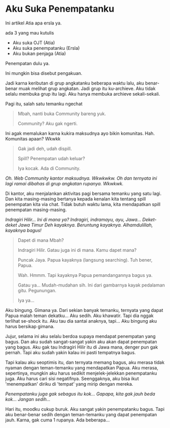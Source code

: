 # Aku Suka Penempatanku

Ini artikel Atia apa ersla ya.

ada 3 yang mau kutulis

- Aku suka OJT (Atia)
- Aku suka penempatanku (Ersla)
- Aku bukan penjaga (Atia)

Penempatan dulu ya.

Ini mungkin bisa disebut pengakuan.

Jadi karna keributan di grup angkatanku beberapa waktu lalu, aku benar-benar muak melihat grup angkatan. Jadi grup itu ku-archieve. Aku tidak selalu membuka grup itu lagi. Aku hanya membuka archieve sekali-sekali.

Pagi itu, salah satu temanku ngechat

> Mbah, nanti buka Community bareng yuk.
>
> Community? Aku gak ngerti.

Ini agak memalukan karna kukira maksudnya ayo bikin komunitas. Hah. Komunitas apaan? Wkwkk

> Gak jadi deh, udah dispill.
>
> Spill? Penempatan udah keluar?
>
> Iya kocak. Ada di Community.

*Oh. Web Community kantor maksudnya. Wkwkwkw. Oh dan ternyata ini lagi ramai dibahas di grup angkatan rupanya. Wkwkwk.*

Di kantor, aku menjalankan aktivitas pagi bersama temanku yang satu lagi. Dan kita masing-masing bertanya kepada kenalan kita tentang spill penempatan kita via chat. Tidak butuh waktu lama, kita mendapatkan spill penempatan masing-masing.

*Indragiri Hilir... Ini di mana ya? Indragiri, indramayu, ayu, Jawa... Deket-deket Jawa Timur Deh kayaknya. Beruntung kayaknya. Alhamdulillah, kayaknya bagus!*

> Dapet di mana Mbah?
>
> Indragiri Hilir. Gatau juga ini di mana. Kamu dapet mana?
>
> Puncak Jaya. Papua kayaknya (langsung searching). Tuh bener, Papua.
>
> Wah. Hmmm. Tapi kayaknya Papua pemandangannya bagus ya.
>
> Gatau ya... Mudah-mudahan sih. Ini dari gambarnya kayak pedalaman gitu. Pegunungan.
>
> Iya ya...

Aku bingung. Gimana ya. Dari sekian banyak temanku, ternyata yang dapat Papua malah teman dekatku... Aku sedih. Aku khawatir. Tapi dia nggak terlihat se-shock itu. Aku tau dia santai anaknya, tapi... Aku bingung aku harus bersikap gimana.

Jujur, selama ini aku selalu berdoa supaya mendapat penempatan yang bagus. Dan aku sudah sangat-sangat yakin aku akan dapat penempatan yang bagus. Aku gak tau Indragiri Hilir itu di Jawa mana, denger pun gak pernah. Tapi aku sudah yakin kalau ini pasti tempatnya bagus.

 Tapi kalau aku seoptimis itu, dan ternyata memang bagus, aku merasa tidak nyaman dengan teman-temanku yang mendapatkan Papua. Aku merasa, sepertinya, mungkin aku harus sedikit menjelek-jelekkan penempatanku juga. Aku harus cari sisi negatifnya. Seenggaknya, aku bisa ikut 'menempatkan' diriku di 'tempat' yang mirip dengan mereka.

 *Penempatanku juga gak sebagus itu kok... Gapapa, kita gak jauh beda kok... Jangan sedih...*

 Hari itu, moodku cukup buruk. Aku sangat yakin penempatanku bagus. Tapi aku benar-benar sedih dengan teman-temanku yang dapat penempatan jauh. Karna, gak cuma 1 rupanya. Ada beberapa...
